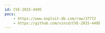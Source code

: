 ```yaml
---
id: CVE-2015-4495
pocs: 
    - https://www.exploit-db.com/raw/37772
    - https://github.com/vincd/CVE-2015-4495
---
```

